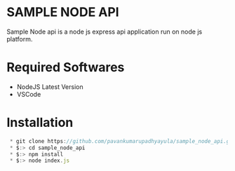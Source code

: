 # SAMPLE NODE API
Sample Node api is a node js express api application run on node js platform.

# Required Softwares
 * NodeJS Latest Version
 * VSCode

# Installation
```JavaScript
 * git clone https://github.com/pavankumarupadhyayula/sample_node_api.git
 * $:> cd sample_node_api
 * $:> npm install
 * $:> node index.js
